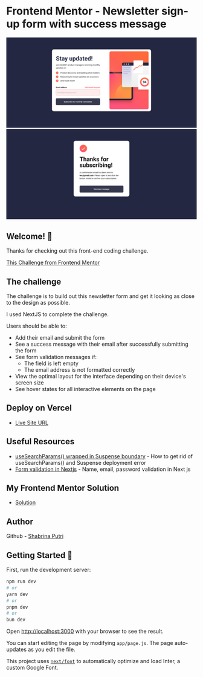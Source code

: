 # Frontend Mentor - Newsletter sign-up form with success message

![Design preview for the Newsletter sign-up form with success message coding challenge](./public/design/desktop-preview.png)
![Design preview for the Newsletter sign-up form with success message coding challenge](./public/design/desktop-success.png)

## Welcome! 👋

Thanks for checking out this front-end coding challenge.

[This Challenge from Frontend Mentor](https://www.frontendmentor.io/challenges/newsletter-signup-form-with-success-message-3FC1AZbNrv) 

## The challenge

The challenge is to build out this newsletter form and get it looking as close to the design as possible.

I used NextJS to complete the challenge.

Users should be able to:

- Add their email and submit the form
- See a success message with their email after successfully submitting the form
- See form validation messages if:
  - The field is left empty
  - The email address is not formatted correctly
- View the optimal layout for the interface depending on their device's screen size
- See hover states for all interactive elements on the page

## Deploy on Vercel

- [Live Site URL](https://newsletter-sign-up-form-beige-two.vercel.app/)

## Useful Resources

- [useSearchParams() wrapped in Suspense boundary](https://stackoverflow.com/questions/78439067/how-do-you-get-rid-of-usesearchparams-and-suspense-deployment-error) - How to get rid of useSearchParams() and Suspense deployment error
- [Form validation in Nextjs](https://www.geeksforgeeks.org/how-to-add-form-validation-in-next-js/) - Name, email, password validation in Next js

## My Frontend Mentor Solution

- [Solution](https://www.frontendmentor.io/solutions/responsive-newsletter-signup-form-with-success-message--QD4iGTpal)

## Author

Github - [Shabrina Putri](https://github.com/shabrina12)

## Getting Started 🚀

First, run the development server:

```bash
npm run dev
# or
yarn dev
# or
pnpm dev
# or
bun dev
```

Open [http://localhost:3000](http://localhost:3000) with your browser to see the result.

You can start editing the page by modifying `app/page.js`. The page auto-updates as you edit the file.

This project uses [`next/font`](https://nextjs.org/docs/basic-features/font-optimization) to automatically optimize and load Inter, a custom Google Font.
